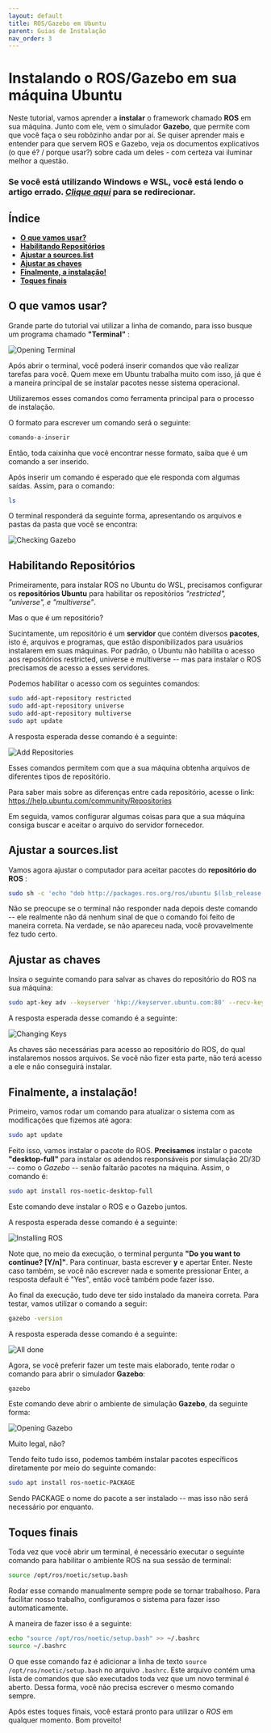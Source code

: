 ```yaml
---
layout: default
title: ROS/Gazebo em Ubuntu
parent: Guias de Instalação
nav_order: 3
---
```


# **Instalando o ROS/Gazebo em sua máquina Ubuntu**

Neste tutorial, vamos aprender a **instalar** o framework chamado **ROS** em sua máquina. Junto com ele, vem o simulador **Gazebo**, que permite com que você faça o seu robôzinho andar por aí.
Se quiser aprender mais e entender para que servem ROS e Gazebo, veja os documentos explicativos (o que é? / porque usar?) sobre cada um deles - com certeza vai iluminar melhor a questão.

### **Se você está utilizando Windows e WSL, você está lendo o artigo errado. ***[Clique aqui](../InstalationGuides/ROSGazeboWSL.md)*** para se redirecionar.**

## **Índice**<!-- omit in toc -->

- [**O que vamos usar?**](#o-que-vamos-usar)
- [**Habilitando Repositórios**](#habilitando-repositórios)
- [**Ajustar a sources.list**](#ajustar-a-sourceslist)
- [**Ajustar as chaves**](#ajustar-as-chaves)
- [**Finalmente, a instalação!**](#finalmente-a-instalação)
- [**Toques finais**](#toques-finais)

## **O que vamos usar?**

Grande parte do tutorial vai utilizar a linha de comando, para isso busque um programa chamado **"Terminal"** :

![Opening Terminal](../assets/gif/ROSGazebo/openingterminal.gif)

Após abrir o terminal, você poderá inserir comandos que vão realizar tarefas para você. Quem mexe em Ubuntu trabalha muito com isso, já que é a maneira principal de se instalar pacotes nesse sistema operacional.

Utilizaremos esses comandos como ferramenta principal para o processo de instalação.

O formato para escrever um comando será o seguinte:
```bash
comando-a-inserir
```
Então, toda caixinha que você encontrar nesse formato, saiba que é um comando a ser inserido.

Após inserir um comando é esperado que ele responda com algumas saídas. Assim, para o comando:

```bash
ls
```
O terminal responderá da seguinte forma, apresentando os arquivos e pastas da pasta que você se encontra:

![Checking Gazebo](../assets/gif/ROSGazebo/ls.gif)

## **Habilitando Repositórios**

Primeiramente, para instalar ROS no Ubuntu do WSL, precisamos configurar os **repositórios Ubuntu** para habilitar os repositórios *"restricted", "universe", e "multiverse"*.

Mas o que é um repositório?

Sucintamente, um repositório é um **servidor** que contém diversos **pacotes**, isto é, arquivos e programas, que estão disponibilizados para usuários instalarem em suas máquinas. Por padrão, o Ubuntu não habilita o acesso aos repositórios restricted, universe e multiverse -- mas para instalar o ROS precisamos de acesso a esses servidores.

Podemos habilitar o acesso com os seguintes comandos:

```bash
sudo add-apt-repository restricted
sudo add-apt-repository universe
sudo add-apt-repository multiverse
sudo apt update
```
A resposta esperada desse comando é a seguinte:

![Add Repositories](../assets/img/ROSGazebo/add_repository.png)

Esses comandos permitem com que a sua máquina obtenha arquivos de diferentes tipos de repositório.

Para saber mais sobre as diferenças entre cada repositório, acesse o link:
<https://help.ubuntu.com/community/Repositories>

Em seguida, vamos configurar algumas coisas para que a sua máquina consiga buscar e aceitar o arquivo do servidor fornecedor.

## **Ajustar a sources.list**

Vamos agora ajustar o computador para aceitar pacotes do **repositório do ROS** :

```bash
sudo sh -c 'echo "deb http://packages.ros.org/ros/ubuntu $(lsb_release -sc) main" > /etc/apt/sources.list.d/ros-latest.list'
```
Não se preocupe se o terminal não responder nada depois deste comando -- ele realmente não dá nenhum sinal de que o comando foi feito de maneira correta. Na verdade, se não apareceu nada, você provavelmente fez tudo certo.

## **Ajustar as chaves**

Insira o seguinte comando para salvar as chaves do repositório do ROS na sua máquina:

```bash
sudo apt-key adv --keyserver 'hkp://keyserver.ubuntu.com:80' --recv-key C1CF6E31E6BADE8868B172B4F42ED6FBAB17C654
```

A resposta esperada desse comando é a seguinte:

![Changing Keys](../assets/gif/ROSGazebo/changing_keys.gif)

As chaves são necessárias para acesso ao repositório do ROS, do qual instalaremos nossos arquivos. Se você não fizer esta parte, não terá acesso a ele e não conseguirá instalar.

## **Finalmente, a instalação!**

Primeiro, vamos rodar um comando para atualizar o sistema com as modificações que fizemos até agora:

```bash
sudo apt update
```
Feito isso, vamos instalar o pacote do ROS. **Precisamos** instalar o pacote **"desktop-full"** para instalar os adendos responsáveis por simulação 2D/3D -- como o *Gazebo* -- senão faltarão pacotes na máquina. Assim, o comando é:

```bash
sudo apt install ros-noetic-desktop-full
```
Este comando deve instalar o ROS e o Gazebo juntos.

A resposta esperada desse comando é a seguinte:

![Installing ROS](../assets/gif/ROSGazebo/installing_ros.gif)

Note que, no meio da execução, o terminal pergunta **"Do you want to continue? [Y/n]"**.
Para continuar, basta escrever **y** e apertar Enter.
Neste caso também, se você não escrever nada e somente pressionar Enter, a resposta default é "Yes", então você também pode fazer isso.

Ao final da execução, tudo deve ter sido instalado da maneira correta. Para testar, vamos utilizar o comando a seguir:

```bash
gazebo -version
```

A resposta esperada desse comando é a seguinte:

![All done](../assets/img/ROSGazebo/all_done.png)

Agora, se você preferir fazer um teste mais elaborado, tente rodar o comando para abrir o simulador **Gazebo**:

```bash
gazebo
```
Este comando deve abrir o ambiente de simulação **Gazebo**, da seguinte forma:

![Opening Gazebo](../assets/gif/ROSGazebo/opening_gazebo.gif)

Muito legal, não?

Tendo feito tudo isso, podemos também instalar pacotes específicos diretamente por meio do seguinte comando:

```bash
sudo apt install ros-noetic-PACKAGE
```
Sendo PACKAGE o nome do pacote a ser instalado -- mas isso não será necessário por enquanto.

## **Toques finais**

Toda vez que você abrir um terminal, é necessário executar o seguinte comando para habilitar o ambiente ROS na sua sessão de terminal:

```bash
source /opt/ros/noetic/setup.bash
```

Rodar esse comando manualmente sempre pode se tornar trabalhoso. Para facilitar nosso trabalho, configuramos o sistema para fazer isso automaticamente.

A maneira de fazer isso é a seguinte:

```bash
echo "source /opt/ros/noetic/setup.bash" >> ~/.bashrc
source ~/.bashrc
```

O que esse comando faz é adicionar a linha de texto `source /opt/ros/noetic/setup.bash` no arquivo `.bashrc`. Este arquivo contém uma lista de comandos que são executados toda vez que um novo terminal é aberto. Dessa forma, você não precisa escrever o mesmo comando sempre.

Após estes toques finais, você estará pronto para utilizar o *ROS* em qualquer momento. Bom proveito!
